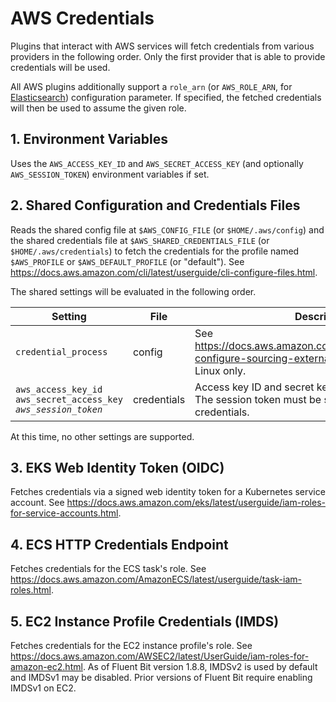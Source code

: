 # AWS Credentials

Plugins that interact with AWS services will fetch credentials from various providers in the following order.
Only the first provider that is able to provide credentials will be used.

All AWS plugins additionally support a `role_arn` (or `AWS_ROLE_ARN`, for [Elasticsearch](../pipeline/outputs/elasticsearch.md)) configuration parameter. If specified, the fetched credentials will then be used to assume the given role.

## 1. Environment Variables

Uses the `AWS_ACCESS_KEY_ID` and `AWS_SECRET_ACCESS_KEY` (and optionally `AWS_SESSION_TOKEN`) environment variables if set.

## 2. Shared Configuration and Credentials Files

Reads the shared config file at `$AWS_CONFIG_FILE` (or `$HOME/.aws/config`) and the shared credentials file at `$AWS_SHARED_CREDENTIALS_FILE` (or `$HOME/.aws/credentials`) to fetch the credentials for the profile named `$AWS_PROFILE` or `$AWS_DEFAULT_PROFILE` (or "default"). See https://docs.aws.amazon.com/cli/latest/userguide/cli-configure-files.html.

The shared settings will be evaluated in the following order.

Setting|File|Description
---|---|---
`credential_process`|config| See https://docs.aws.amazon.com/cli/latest/userguide/cli-configure-sourcing-external.html.<br/>Supported on Linux only.
`aws_access_key_id`<br/>`aws_secret_access_key`<br/>*`aws_session_token`*|credentials|Access key ID and secret key to use to authenticate.<br/>The session token must be set for temporary credentials.

At this time, no other settings are supported.

## 3. EKS Web Identity Token (OIDC)

Fetches credentials via a signed web identity token for a Kubernetes service account.
See https://docs.aws.amazon.com/eks/latest/userguide/iam-roles-for-service-accounts.html.

## 4. ECS HTTP Credentials Endpoint

Fetches credentials for the ECS task's role.
See https://docs.aws.amazon.com/AmazonECS/latest/userguide/task-iam-roles.html.

## 5. EC2 Instance Profile Credentials (IMDS)

Fetches credentials for the EC2 instance profile's role.
See https://docs.aws.amazon.com/AWSEC2/latest/UserGuide/iam-roles-for-amazon-ec2.html.
As of Fluent Bit version 1.8.8, IMDSv2 is used by default and IMDSv1 may be disabled. Prior versions of Fluent Bit require enabling IMDSv1 on EC2.